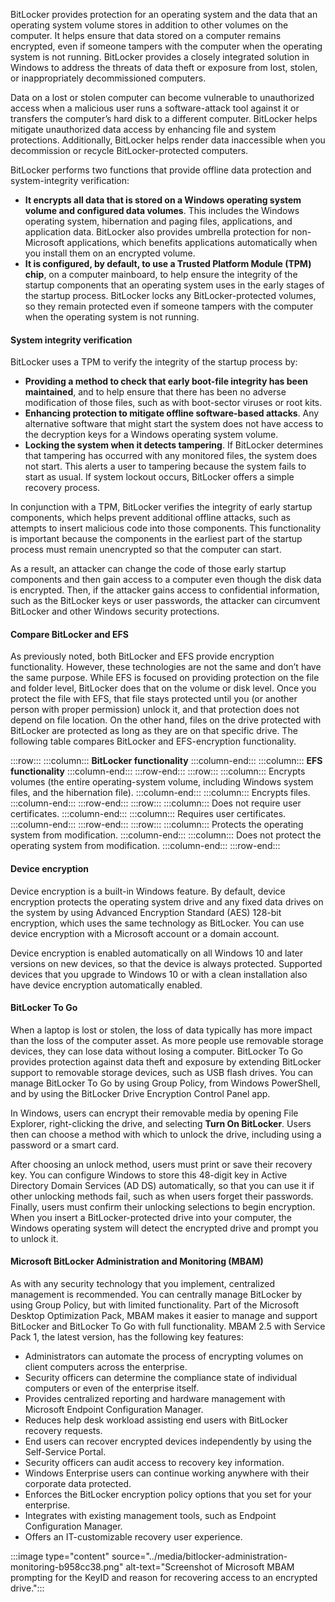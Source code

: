 BitLocker provides protection for an operating system and the data that an operating system volume stores in addition to other volumes on the computer. It helps ensure that data stored on a computer remains encrypted, even if someone tampers with the computer when the operating system is not running. BitLocker provides a closely integrated solution in Windows to address the threats of data theft or exposure from lost, stolen, or inappropriately decommissioned computers.

Data on a lost or stolen computer can become vulnerable to unauthorized access when a malicious user runs a software-attack tool against it or transfers the computer’s hard disk to a different computer. BitLocker helps mitigate unauthorized data access by enhancing file and system protections. Additionally, BitLocker helps render data inaccessible when you decommission or recycle BitLocker-protected computers.

BitLocker performs two functions that provide offline data protection and system-integrity verification:

 -  **It encrypts all data that is stored on a Windows operating system volume and configured data volumes**. This includes the Windows operating system, hibernation and paging files, applications, and application data. BitLocker also provides umbrella protection for non-Microsoft applications, which benefits applications automatically when you install them on an encrypted volume.
 -  **It is configured, by default, to use a Trusted Platform Module (TPM) chip**, on a computer mainboard, to help ensure the integrity of the startup components that an operating system uses in the early stages of the startup process. BitLocker locks any BitLocker-protected volumes, so they remain protected even if someone tampers with the computer when the operating system is not running.

#### System integrity verification

BitLocker uses a TPM to verify the integrity of the startup process by:

 -  **Providing a method to check that early boot-file integrity has been maintained**, and to help ensure that there has been no adverse modification of those files, such as with boot-sector viruses or root kits.
 -  **Enhancing protection to mitigate offline software-based attacks**. Any alternative software that might start the system does not have access to the decryption keys for a Windows operating system volume.
 -  **Locking the system when it detects tampering**. If BitLocker determines that tampering has occurred with any monitored files, the system does not start. This alerts a user to tampering because the system fails to start as usual. If system lockout occurs, BitLocker offers a simple recovery process.

In conjunction with a TPM, BitLocker verifies the integrity of early startup components, which helps prevent additional offline attacks, such as attempts to insert malicious code into those components. This functionality is important because the components in the earliest part of the startup process must remain unencrypted so that the computer can start.

As a result, an attacker can change the code of those early startup components and then gain access to a computer even though the disk data is encrypted. Then, if the attacker gains access to confidential information, such as the BitLocker keys or user passwords, the attacker can circumvent BitLocker and other Windows security protections.

#### Compare BitLocker and EFS

As previously noted, both BitLocker and EFS provide encryption functionality. However, these technologies are not the same and don’t have the same purpose. While EFS is focused on providing protection on the file and folder level, BitLocker does that on the volume or disk level. Once you protect the file with EFS, that file stays protected until you (or another person with proper permission) unlock it, and that protection does not depend on file location. On the other hand, files on the drive protected with BitLocker are protected as long as they are on that specific drive. The following table compares BitLocker and EFS-encryption functionality.

:::row:::
  :::column:::
    **BitLocker functionality**
  :::column-end:::
  :::column:::
    **EFS functionality**
  :::column-end:::
:::row-end:::
:::row:::
  :::column:::
    Encrypts volumes (the entire operating-system volume, including Windows system files, and the hibernation file).
  :::column-end:::
  :::column:::
    Encrypts files.
  :::column-end:::
:::row-end:::
:::row:::
  :::column:::
    Does not require user certificates.
  :::column-end:::
  :::column:::
    Requires user certificates.
  :::column-end:::
:::row-end:::
:::row:::
  :::column:::
    Protects the operating system from modification.
  :::column-end:::
  :::column:::
    Does not protect the operating system from modification.
  :::column-end:::
:::row-end:::


#### Device encryption

Device encryption is a built-in Windows feature. By default, device encryption protects the operating system drive and any fixed data drives on the system by using Advanced Encryption Standard (AES) 128-bit encryption, which uses the same technology as BitLocker. You can use device encryption with a Microsoft account or a domain account.

Device encryption is enabled automatically on all Windows 10 and later versions on new devices, so that the device is always protected. Supported devices that you upgrade to Windows 10 or with a clean installation also have device encryption automatically enabled.

#### BitLocker To Go

When a laptop is lost or stolen, the loss of data typically has more impact than the loss of the computer asset. As more people use removable storage devices, they can lose data without losing a computer. BitLocker To Go provides protection against data theft and exposure by extending BitLocker support to removable storage devices, such as USB flash drives. You can manage BitLocker To Go by using Group Policy, from Windows PowerShell, and by using the BitLocker Drive Encryption Control Panel app.

In Windows, users can encrypt their removable media by opening File Explorer, right-clicking the drive, and selecting **Turn On BitLocker**. Users then can choose a method with which to unlock the drive, including using a password or a smart card.

After choosing an unlock method, users must print or save their recovery key. You can configure Windows to store this 48-digit key in Active Directory Domain Services (AD DS) automatically, so that you can use it if other unlocking methods fail, such as when users forget their passwords. Finally, users must confirm their unlocking selections to begin encryption. When you insert a BitLocker-protected drive into your computer, the Windows operating system will detect the encrypted drive and prompt you to unlock it.

#### Microsoft BitLocker Administration and Monitoring (MBAM)

As with any security technology that you implement, centralized management is recommended. You can centrally manage BitLocker by using Group Policy, but with limited functionality. Part of the Microsoft Desktop Optimization Pack, MBAM makes it easier to manage and support BitLocker and BitLocker To Go with full functionality. MBAM 2.5 with Service Pack 1, the latest version, has the following key features:

 -  Administrators can automate the process of encrypting volumes on client computers across the enterprise.
 -  Security officers can determine the compliance state of individual computers or even of the enterprise itself.
 -  Provides centralized reporting and hardware management with Microsoft Endpoint Configuration Manager.
 -  Reduces help desk workload assisting end users with BitLocker recovery requests.
 -  End users can recover encrypted devices independently by using the Self-Service Portal.
 -  Security officers can audit access to recovery key information.
 -  Windows Enterprise users can continue working anywhere with their corporate data protected.
 -  Enforces the BitLocker encryption policy options that you set for your enterprise.
 -  Integrates with existing management tools, such as Endpoint Configuration Manager.
 -  Offers an IT-customizable recovery user experience.

:::image type="content" source="../media/bitlocker-administration-monitoring-b958cc38.png" alt-text="Screenshot of Microsoft MBAM prompting for the KeyID and reason for recovering access to an encrypted drive.":::
